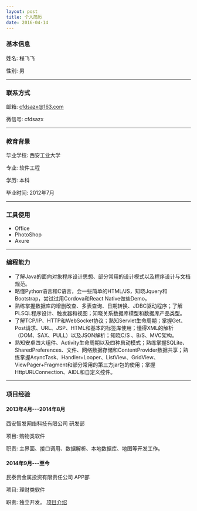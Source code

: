 ```yaml
---
layout: post
title: 个人简历
date: 2016-04-14
---
```



### 基本信息

姓名: 程飞飞

性别: 男

---

### 联系方式

邮箱: cfdsazx@163.com

微信号: cfdsazx

---

### 教育背景

毕业学校: 西安工业大学

专业: 软件工程

学历: 本科

毕业时间: 2012年7月

---

### 工具使用

* Office
* PhotoShop
* Axure

---

### 编程能力

* 了解Java的面向对象程序设计思想、部分常用的设计模式以及程序设计与文档规范。
* 略懂Python语言和C语言，会一些简单的HTML/JS，知晓Jquery和Bootstrap，尝试过用Cordova和React Native做些Demo。
* 熟练掌握数据库的增删改查、多表查询、日期转换、JDBC驱动程序；了解PLSQL程序设计、触发器和视图；知晓关系数据库模型和数据库产品类型。
* 了解TCP/IP、HTTP和WebSocket协议；熟知Servlet生命周期；掌握Get、Post请求、URL、JSP、HTML和基本的标签库使用；懂得XML的解析（DOM、SAX、PULL）以及JSON解析；知晓C/S 、B/S、MVC架构。
* 熟知安卓四大组件、Activity生命周期以及四种启动模式；熟练掌握SQLite、SharedPreferences、文件、网络数据存储和ContentProvider数据共享；熟练掌握AsyncTask、Handler+Looper、ListView、GridView、ViewPager+Fragment和部分常用的第三方jar包的使用；掌握HttpURLConnection、AIDL和自定义控件。

---

### 项目经验

#### 2013年4月---2014年8月

西安智发网络科技有限公司  研发部

项目: 购物类软件

职责: 主界面、接口调用、数据解析、本地数据库、地图等开发工作。

#### 2014年9月---至今

民泰贵金属投资有限责任公司  APP部

项目: 理财类软件

职责: 独立开发。
[项目介绍](http://chengfeifei.github.io/blog/2016/04/13/develop-years/)
